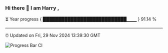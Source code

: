 ### Hi there 👋 I am Harry , 

⏳ Year progress { ███████████████████████████▁▁▁ } 91.14 %

---

⏰ Updated on Fri, 29 Nov 2024 13:39:30 GMT

![Progress Bar CI](https://github.com/duykhang68/duykhang68/workflows/Progress%20Bar%20CI/badge.svg)

